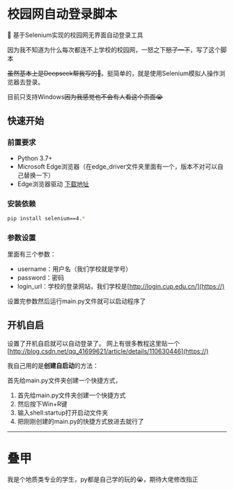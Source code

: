 # 校园网自动登录脚本

🔌 基于Selenium实现的校园网无界面自动登录工具

因为我不知道为什么每次都连不上学校的校园网，一怒之下~~怒了一下~~，写了这个脚本

~~虽然基本上是Deepseek帮我写的🤣~~。挺简单的，就是使用Selenium模拟人操作浏览器去登录。

目前只支持Windows~~因为我感觉也不会有人看这个页面😭~~

## 快速开始

### 前置要求

- Python 3.7+
- Microsoft Edge浏览器（在edge_driver文件夹里面有一个，版本不对可以自己替换一下）
- Edge浏览器驱动 [下载地址](https://developer.microsoft.com/en-us/microsoft-edge/tools/webdriver/)

### 安装依赖

```bash
pip install selenium==4.*
```

### 参数设置

里面有三个参数：

* username：用户名（我们学校就是学号）
* password：密码
* login_url：学校的登录网站，我们学校是[http://login.cup.edu.cn/](https://)

设置完参数然后运行main.py文件就可以启动程序了


## 开机自启

设置了开机自启就可以自动登录了。
网上有很多教程这里贴一个[http://blog.csdn.net/qq_41699621/article/details/110630446](https://)

我自己用的是**创建自启动**的方法：

首先给main.py文件夹创建一个快捷方式，

1. 首先给main.py文件夹创建一个快捷方式
2. 然后按下Win+R键
3. 输入shell:startup打开启动文件夹
4. 把刚刚创建的main.py的快捷方式放进去就行了

---
# 叠甲
我是个地质类专业的学生，py都是自己学的玩的😭，期待大佬修改指正